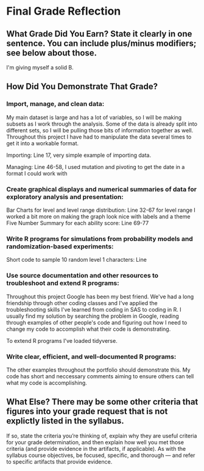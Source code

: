 # Final Grade Reflection

## What Grade Did You Earn? State it clearly in one sentence. You can include plus/minus modifiers; see below about those.
I'm giving myself a solid B.




## How Did You Demonstrate That Grade? 
### Import, manage, and clean data:
My main dataset is large and has a lot of variables, so I will be making subsets as I work through the analysis.
Some of the data is already split into different sets, so I will be pulling those bits of information together as well.
Throughout this project I have had to manipulate the data several times to get it into a workable format.

Importing: Line 17, very simple example of importing data. 

Managing: Line 46-58, I used mutation and pivoting to get the date in a format I could work with

### Create graphical displays and numerical summaries of data for exploratory analysis and presentation:
Bar Charts for level and level range distribution: Line 32-67 for level range I worked a bit more on making the graph look nice with labels and a theme
Five Number Summary for each ability score: Line 69-77

### Write R programs for simulations from probability models and randomization-based experiments:
Short code to sample 10 random level 1 characters: Line 

### Use source documentation and other resources to troubleshoot and extend R programs:
Throughout this project Google has been my best friend. We've had a long friendship through other coding classes and I've applied the troubleshooting skills I've learned from coding in SAS to coding in R. I usually find my solution by searching the problem in Google, reading through examples of other people's code and figuring out how I need to change my code to accomplish what their code is demonstrating. 

To extend R programs I've loaded tidyverse.

### Write clear, efficient, and well-documented R programs:
The other examples throughout the portfolio should demonstrate this. My code has short and neccessary comments aiming to ensure others can tell what my code is accomplishing.





## What Else? There may be some other criteria that figures into your grade request that is not explictly listed in the syllabus. 
If so, state the criteria you’re thinking of, explain why they are useful criteria for your grade determination, and then explain
how well you met those criteria (and provide evidence in the artifacts, if applicable). As with the syllabus course objectives, be focused,
specific, and thorough — and refer to specific artifacts that provide evidence.
